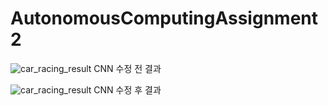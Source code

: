 # AutonomousComputingAssignment2

![car_racing_result](https://github.com/user-attachments/assets/a07aad4d-2060-414b-b807-b55920fc1a3f)
CNN 수정 전 결과

![car_racing_result](https://github.com/user-attachments/assets/019f95c0-c7c2-4fc2-9b7d-341b6f106624)
CNN 수정 후 결과
